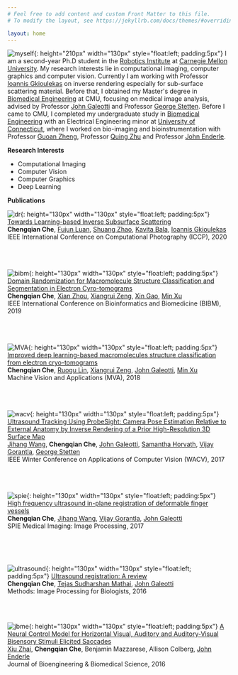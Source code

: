 ```yaml
---
# Feel free to add content and custom Front Matter to this file.
# To modify the layout, see https://jekyllrb.com/docs/themes/#overriding-theme-defaults

layout: home
---
```


![myself](/assets/images/me.png ){: height="210px" width="130px" style="float:left; padding:5px"}
I am a second-year Ph.D student in the [Robotics Institute](https://www.ri.cmu.edu/) at [Carnegie Mellon University](https://www.cmu.edu/). My research interests lie in computational imaging, computer graphics and computer vision. Currently I am working with Professor [Ioannis Gkioulekas](http://www.cs.cmu.edu/~igkioule/) on inverse rendering especially for sub-surface scattering material. Before that, I obtained my Master's degree in [Biomedical Engineering](https://www.cmu.edu/bme/) at CMU, focusing on medical image analysis, advised by Professor [John Galeotti](https://www.ri.cmu.edu/ri-faculty/john-galeotti/) and Professor [George Stetten](https://stetten.com/). Before I came to CMU, I completed my undergraduate study in [Biomedical Engineering](http://www.bme.uconn.edu/) with an Electrical Engineering minor at [University of Connecticut](https://uconn.edu/), where I worked on bio-imaging and bioinstrumentation with Professor [Guoan Zheng](https://sites.google.com/site/gazheng/people), Professor [Quing Zhu](https://engineering.wustl.edu/Profiles/Pages/Quing-Zhu.aspx) and Professor [John Enderle](https://scholar.google.com/citations?user=H73vy_sAAAAJ&hl=en). 



**Research Interests**
* Computational Imaging
* Computer Vision
* Computer Graphics
* Deep Learning




**Publications**

![dr](/assets/images/newdr.png ){: height="130px" width="130px" style="float:left; padding:5px"} [Towards Learning-based Inverse Subsurface Scattering](/assets/papers/Che_ICCP_2020.pdf) <br/>
**Chengqian Che**, [Fujun Luan](https://www.cs.cornell.edu/~fujun/), [Shuang Zhao](https://shuangz.com/), [Kavita Bala](http://www.cs.cornell.edu/~kb/), [Ioannis Gkioulekas](http://www.cs.cmu.edu/~igkioule/) <br/>
IEEE Inter­national Conf­erence on Comput­ational Photo­graphy (ICCP), 2020
 <br/>
 <br/>
 <br/>
 <br/>

![bibm](/assets/images/bibm.png ){: height="130px" width="130px" style="float:left; padding:5px"} [Domain Randomization for Macromolecule Structure Classification and Segmentation in Electron Cyro-tomograms](/assets/papers/Che_BIBM_2019.pdf) <br/>
**Chengqian Che**, [Xian Zhou](https://www.ri.cmu.edu/ri-people/xian-zhou/), [Xiangrui Zeng](https://www.linkedin.com/in/xiangrui-zeng-9bb8b7101/), [Xin Gao](https://sfb.kaust.edu.sa/Pages/Gao.aspx), [Min Xu](https://sites.google.com/view/xulab/about-min-xu?authuser=0) <br/>
IEEE International Conference on Bioinformatics and Biomedicine (BIBM), 2019
 <br/>
 <br/>
 <br/>
 <br/>


![MVA](/assets/images/MVA.png ){: height="130px" width="130px" style="float:left; padding:5px"} [Improved deep learning-based macromolecules structure classification from electron cryo-tomograms](/assets/papers/Che_MVA_2017.pdf) <br/>
**Chengqian Che**, [Ruogu Lin](https://www.linkedin.com/in/ruogu-lin-b6b9119a/?locale=en_US), [Xiangrui Zeng](https://www.linkedin.com/in/xiangrui-zeng-9bb8b7101/), [John Galeotti](https://www.ri.cmu.edu/ri-faculty/john-galeotti/), [Min Xu](https://sites.google.com/view/xulab/about-min-xu?authuser=0) <br/>
Machine Vision and Applications (MVA), 2018
 <br/>
 <br/>
 <br/>
 <br/>


![wacv](/assets/images/wacv.gif ){: height="130px" width="130px" style="float:left; padding:5px"} [Ultrasound Tracking Using ProbeSight: Camera Pose Estimation Relative to External Anatomy by Inverse Rendering of a Prior High-Resolution 3D Surface Map](/assets/papers/Wang_WACV_2017.pdf) <br/>
[Jihang Wang](https://www.linkedin.com/in/jihang-wang-85965839/), **Chengqian Che**, [John Galeotti](https://www.ri.cmu.edu/ri-faculty/john-galeotti/), [Samantha Horvath](http://www.cs.cmu.edu/~./shorvath/index.html), [Vijay Gorantla](https://www.upmc.com/media/experts/vijay-gorantla), [George Stetten](https://stetten.com/) <br/>
IEEE Winter Conference on Applications of Computer Vision (WACV), 2017
<br/>
<br/>
<br/>
<br/>
 <!--*This paper addresses the problem of freehand ultrasound probe tracking without requiring an external tracking device, by mounting a video camera on the probe to identify location relative to the patient's external anatomy.*-->


![spie](/assets/images/spie.jpg ){: height="130px" width="130px" style="float:left; padding:5px"} [High frequency ultrasound in-plane registration of deformable finger vessels](/assets/papers/Che_SPIE_2017.pdf) <br/>
**Chengqian Che**, [Jihang Wang](https://www.linkedin.com/in/jihang-wang-85965839/), [Vijay Gorantla](https://www.upmc.com/media/experts/vijay-gorantla), [John Galeotti](https://www.ri.cmu.edu/ri-faculty/john-galeotti/) <br/>
SPIE Medical Imaging: Image Processing, 2017
 <br/>
 <!--*We studies a variety of similarity measurements with different pre-processing techniques to find which registration similarity metrics were best suited for HFUS vessel tracking.*-->
 <br/>
 <br/>
 <br/>



![ultrasound](/assets/images/ultrasound.jpg ){: height="130px" width="130px" style="float:left; padding:5px"} [Ultrasound registration: A review](/assets/papers/Che_Methods_2016.pdf) <br/>
**Chengqian Che**, [Tejas Sudharshan Mathai](https://www.ri.cmu.edu/ri-people/tejas-sudharshan-mathai/), [John Galeotti](https://www.ri.cmu.edu/ri-faculty/john-galeotti/) <br/>
Methods: Image Processing for Biologists, 2016
 <br/>
 <!--*This paper introduces the topic and unique aspects of ultrasound-to-ultrasound image registration, providing a broad introduction and summary of the literature and the field.*-->
 <br/>
 <br/>


![jbme](/assets/images/jbme_crop.png ){: height="130px" width="130px" style="float:left; padding:5px"} [A Neural Control Model for Horizontal Visual, Auditory and Auditory-Visual Bisensory Stimuli Elicited Saccades](/assets/papers/Zhai_JBBS_2016.pdf) <br/>
[Xiu Zhai](https://www.linkedin.com/in/xiu-zhai-40a43417a/), **Chengqian Che**, Benjamin Mazzarese, Allison Colberg, [John Enderle](https://scholar.google.com/citations?user=H73vy_sAAAAJ&hl=en) <br/>
Journal of Bioengineering & Biomedical Science, 2016

